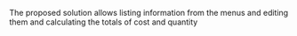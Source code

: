 The proposed solution allows listing information from the menus and editing them and calculating the totals of cost and quantity
